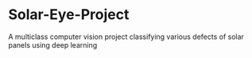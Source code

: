 # Solar-Eye-Project
A multiclass computer vision project classifying various defects of solar panels using deep learning

